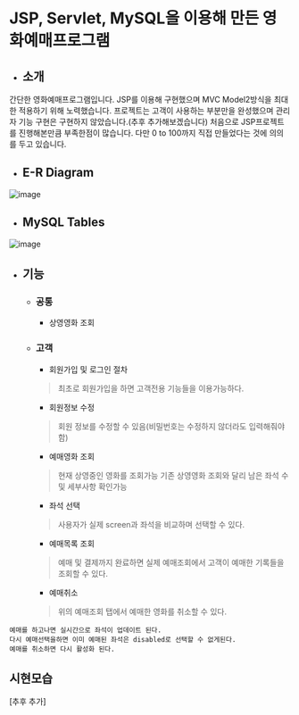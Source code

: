 # JSP, Servlet, MySQL을 이용해 만든 영화예매프로그램

+ ## 소개
간단한 영화예매프로그램입니다. JSP를 이용해 구현했으며 MVC Model2방식을 최대한 적용하기 위해 노력했습니다.
프로젝트는 고객이 사용하는 부분만을 완성했으며 관리자 기능 구현은 구현하지 않았습니다.(추후 추가해보겠습니다) 처음으로 JSP프로젝트를 진행해본만큼 부족한점이 많습니다. 다만  0 to 100까지 직접 만들었다는 것에 의의를 두고 있습니다.

+ ## E-R Diagram
![image](https://user-images.githubusercontent.com/66772624/146421684-9f2eef7f-e9e3-4298-b23c-1243f723f380.png)

+ ## MySQL Tables
![image](https://user-images.githubusercontent.com/66772624/146421541-b555adc2-e4df-47ff-a91b-cba9e9cc5fda.png)

+ ## 기능

  + ### 공통
    + 상영영화 조회

  + ### 고객
    + 회원가입 및 로그인 절차
    > 최초로 회원가입을 하면 고객전용 기능들을 이용가능하다.
    + 회원정보 수정
    > 회원 정보를 수정할 수 있음(비밀번호는 수정하지 않더라도 입력해줘야함)
    + 예매영화 조회
    > 현재 상영중인 영화를 조회가능 기존 상영영화 조회와 달리 남은 좌석 수 및 세부사항 확인가능
    + 좌석 선택
    > 사용자가 실제 screen과 좌석을 비교하며 선택할 수 있다.
    + 예매목록 조회
    > 예매 및 결제까지 완료하면 실제 예매조회에서 고객이 예매한 기록들을 조회할 수 있다.
    + 예매취소
    > 위의 예매조회 탭에서 예매한 영화를 취소할 수 있다.
``` 
예매를 하고나면 실시간으로 좌석이 업데이트 된다.
다시 예매선택을하면 이미 예매된 좌석은 disabled로 선택할 수 없게된다.
예매를 취소하면 다시 활성화 된다.
```
## 시현모습
[추후 추가]
